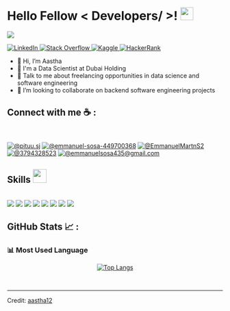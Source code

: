 <h1> Hello Fellow < Developers/ >! <img src = "https://raw.githubusercontent.com/MartinHeinz/MartinHeinz/master/wave.gif" width = 30px> </h1>
<p align='center'>
</p>

<p>
  <a href="https://github.com/DenverCoder1/readme-typing-svg"><img src="https://readme-typing-svg.herokuapp.com?&font=IBM+Plex+Sans&color=abcdef&size=20&lines=Welcome+to+my+GitHub+Profile!;I'm+a+Data+Scientist;I'm+a+Computer+Science+engineer" /></a>
</p>

   <a href="https://www.linkedin.com/in/aastha-jha-805001106/" target="_blank">
    <img alt="LinkedIn" src="https://img.shields.io/badge/LinkedIn-0077B5?style=for-the-badge&logo=linkedin&logoColor=white">
  </a>   
   <a href="https://stackoverflow.com/users/11911694/aastha-jha" target="_blank">
    <img alt="Stack Overflow" src="https://img.shields.io/badge/Stack_Overflow-FE7A16?style=for-the-badge&logo=stack-overflow&logoColor=white">
  </a>  
  <a href="https://www.kaggle.com/aastha124" target="_blank">
    <img alt="Kaggle" src="https://img.shields.io/badge/Kaggle-20BEFF?style=for-the-badge&logo=Kaggle&logoColor=white">
  </a>  
 <a href="https://www.hackerrank.com/aasthajha123/hackos" target="_blank">
    <img alt="HackerRank" src="https://img.shields.io/badge/-Hackerrank-2EC866?style=for-the-badge&logo=HackerRank&logoColor=white">
  </a>

- 👋 Hi, I’m Aastha
- 💼 I'm a Data Scientist at Dubai Holding
- 💬 Talk to me about freelancing opportunities in data science and software engineering
- 👯 I’m looking to collaborate on backend software engineering projects

## Connect with me ☕ :

<br>

[![@pituu.sj](https://img.icons8.com/fluency/48/000000/instagram-new.png "@pituu.sj")](https://www.instagram.com/pituu.sj/)
[![@emmanuel-sosa-449700368](https://img.icons8.com/fluency/48/000000/linkedin.png "@emmanuel-sosa-449700368")](https://www.linkedin.com/in/emmanuel-sosa-449700368/)
[![@EmmanuelMartnS2](https://img.icons8.com/?size=100&id=phOKFKYpe00C&format=png&color=000000 "@EmmanuelMartnS2")](https://x.com/EmmanuelMartnS2)
[![@3794328523](https://img.icons8.com/fluency/48/000000/phone-disconnected.png "@3794328523")](tel:3794328523)
[![@emmanuelsosa435@gmail.com](https://img.icons8.com/fluency/48/000000/apple-mail.png "@emmanuelsosa435@gmail.com")](emmanuelsosa435@gmail.com)
<br>

<h2> Skills <img src = "https://media2.giphy.com/media/QssGEmpkyEOhBCb7e1/giphy.gif?cid=ecf05e47a0n3gi1bfqntqmob8g9aid1oyj2wr3ds3mg700bl&rid=giphy.gif" width = 32px> </h2>
<br>

<img src="https://img.icons8.com/color/48/000000/html-5--v1.png"/> 
<img src="https://img.icons8.com/color/48/000000/css3.png"/> 
<img src="https://img.icons8.com/color/48/000000/sass.png"/> 
<img src="https://img.icons8.com/color/48/000000/javascript--v1.png"/> 
<img src="https://img.icons8.com/office/48/000000/react.png"/> 
<img src="https://img.icons8.com/officel/48/000000/php-logo.png"/> 
<img src="https://img.icons8.com/fluency/48/000000/laravel.png"/>
<img src="https://img.icons8.com/color/48/000000/mysql-logo.png"/>

<br>

## GitHub Stats 📈 :

### 📊 Most Used Language

 <div align=center>
  
[![Top Langs](https://github-readme-stats.vercel.app/api/top-langs/?username=EmmanuelCode07)](https://github.com/EmmanuelCode07/github-readme-stats)
  
 </div>

<br/>

----------------------------------------------------------------------
Credit: [aastha12](https://github.com/EmmanuelCode07)
